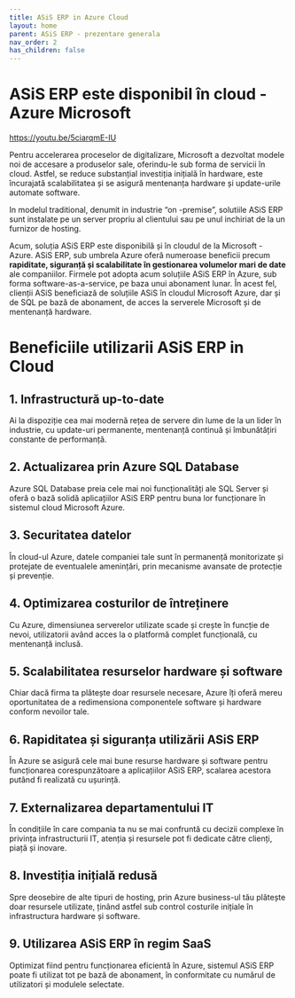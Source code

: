 ```yaml
---
title: ASiS ERP in Azure Cloud
layout: home
parent: ASiS ERP - prezentare generala
nav_order: 2
has_children: false
---
```


#  ASiS ERP este disponibil în cloud - Azure Microsoft

https://youtu.be/5ciarqmE-IU

Pentru accelerarea proceselor de digitalizare, Microsoft a dezvoltat modele noi de accesare a produselor sale, oferindu-le sub forma de servicii în cloud. Astfel, se reduce substanțial investiția inițială în hardware, este încurajată scalabilitatea și se asigură mentenanța hardware și update-urile automate software. 

In modelul traditional, denumit in industrie “on -premise”, solutiile ASiS ERP sunt instalate pe un server propriu al clientului sau pe unul inchiriat de la un furnizor de hosting.

Acum, soluția ASiS ERP este disponibilă și în cloudul de la Microsoft - Azure. 
ASiS ERP, sub umbrela Azure  oferă numeroase beneficii precum **rapiditate, siguranță și scalabilitate în gestionarea volumelor mari de date** ale companiilor.
Firmele pot adopta acum soluțiile ASiS ERP în Azure, sub forma software-as-a-service, pe baza unui abonament lunar. În acest fel, clienții ASiS beneficiază de soluțiile ASiS în cloudul Microsoft Azure, dar și de SQL pe bază de abonament, de acces la serverele Microsoft și de mentenanță hardware.  

# Beneficiile utilizarii ASiS ERP in Cloud

## 1. Infrastructură up-to-date
Ai la dispoziție cea mai modernă rețea de servere din lume de la un lider în industrie, cu update-uri permanente, mentenanță continuă și îmbunătățiri constante de performanță.

## 2. Actualizarea prin Azure SQL Database
Azure SQL Database preia cele mai noi funcționalități ale SQL Server și oferă o bază solidă aplicațiilor ASiS ERP pentru buna lor funcționare în sistemul cloud Microsoft Azure.

## 3. Securitatea datelor
În cloud-ul Azure, datele companiei tale sunt în permanență monitorizate și protejate de eventualele amenințări, prin mecanisme avansate de protecție și prevenție.

## 4. Optimizarea costurilor de întreținere
Cu Azure, dimensiunea serverelor utilizate scade și crește în funcție de nevoi, utilizatorii având acces la o platformă complet funcțională, cu mentenanță inclusă.

## 5. Scalabilitatea resurselor hardware și software
Chiar dacă firma ta plătește doar resursele necesare, Azure îți oferă mereu oportunitatea de a redimensiona componentele software și hardware conform nevoilor tale. 

## 6. Rapiditatea și siguranța  utilizării ASiS ERP
În Azure se asigură cele mai bune resurse hardware și software pentru funcționarea corespunzătoare a aplicațiilor ASiS ERP, scalarea acestora putând fi realizată cu ușurință.

## 7. Externalizarea departamentului IT
În condițiile în care compania ta nu se mai confruntă cu decizii complexe în privința infrastructurii IT, atenția și resursele pot fi dedicate către clienți, piață și inovare.

## 8. Investiția inițială redusă
Spre deosebire de alte tipuri de hosting, prin Azure business-ul tău plătește doar resursele utilizate, ținând astfel sub control costurile inițiale în infrastructura hardware și software.

## 9. Utilizarea ASiS ERP în regim SaaS
Optimizat fiind pentru funcționarea eficientă în Azure, sistemul ASiS ERP poate fi utilizat tot pe bază de abonament, în conformitate cu numărul de utilizatori și modulele selectate.



